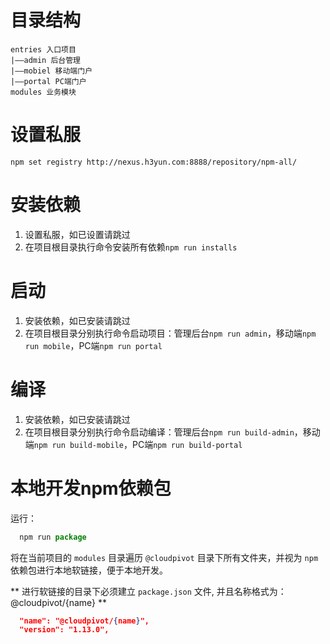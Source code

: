 
# 目录结构

```
entries 入口项目
|——admin 后台管理
|——mobiel 移动端门户
|——portal PC端门户
modules 业务模块
```

# 设置私服

`npm set registry http://nexus.h3yun.com:8888/repository/npm-all/`

# 安装依赖

1. 设置私服，如已设置请跳过
2. 在项目根目录执行命令安装所有依赖`npm run installs`

# 启动

1. 安装依赖，如已安装请跳过
2. 在项目根目录分别执行命令启动项目：管理后台`npm run admin`，移动端`npm run mobile`，PC端`npm run portal`

# 编译

1. 安装依赖，如已安装请跳过
2. 在项目根目录分别执行命令启动编译：管理后台`npm run build-admin`，移动端`npm run build-mobile`，PC端`npm run build-portal`


# 本地开发npm依赖包

运行：
``` javascript
  npm run package
```
将在当前项目的 `modules` 目录遍历 `@cloudpivot` 目录下所有文件夹，并视为 `npm` 依赖包进行本地软链接，便于本地开发。

** 进行软链接的目录下必须建立 `package.json` 文件, 并且名称格式为：@cloudpivot/{name} **

``` json
  "name": "@cloudpivot/{name}",
  "version": "1.13.0",
```